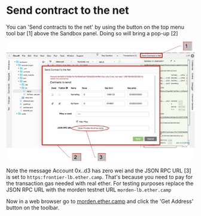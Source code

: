 # Send contract to the net

You can 'Send contracts to the net' by using the button on the top menu tool bar [1] above the Sandbox panel. Doing so will bring a pop-up [2]


![](Ether-Camp-Morden-test.png)


Note the message Account 0x..d3 has zero wei and the JSON RPC URL [3] is set to ```https:frontier-lb.ether.camp```. That's because you need to pay for the transaction gas needed with real ether. For testing purposes replace the JSON RPC URL with the morden testnet URL ```morden-lb.ether.camp```

Now in a web browser go to [morden.ether.camp](morden.ether.camp) and click the 'Get Address' button on the toolbar.